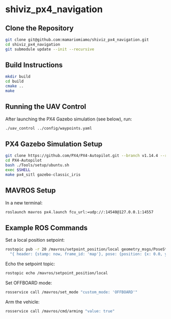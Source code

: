 # shiviz_px4_navigation

## Clone the Repository

```bash
git clone git@github.com:mamariomiamo/shiviz_px4_navigation.git
cd shiviz_px4_navigation
git submodule update --init --recursive
```

## Build Instructions

```bash
mkdir build
cd build
cmake ..
make
```

## Running the UAV Control

After launching the PX4 Gazebo simulation (see below), run:

```bash
./uav_control ../config/waypoints.yaml
```

## PX4 Gazebo Simulation Setup

```bash
git clone https://github.com/PX4/PX4-Autopilot.git --branch v1.14.4 --recursive
cd PX4-Autopilot
bash ./Tools/setup/ubuntu.sh
exec $SHELL
make px4_sitl gazebo-classic_iris
```

## MAVROS Setup

In a new terminal:

```bash
roslaunch mavros px4.launch fcu_url:=udp://:14540@127.0.0.1:14557
```

## Example ROS Commands

Set a local position setpoint:

```bash
rostopic pub -r 20 /mavros/setpoint_position/local geometry_msgs/PoseStamped \
  "{ header: {stamp: now, frame_id: 'map'}, pose: {position: {x: 0.0, y: 2.0, z: 1.0}, orientation: {w: 1.0}}}"
```

Echo the setpoint topic:

```bash
rostopic echo /mavros/setpoint_position/local
```

Set OFFBOARD mode:

```bash
rosservice call /mavros/set_mode "custom_mode: 'OFFBOARD'"
```

Arm the vehicle:

```bash
rosservice call /mavros/cmd/arming "value: true"
```
